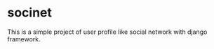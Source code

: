 socinet
=======

This is a simple project of user profile like social network with django framework.
